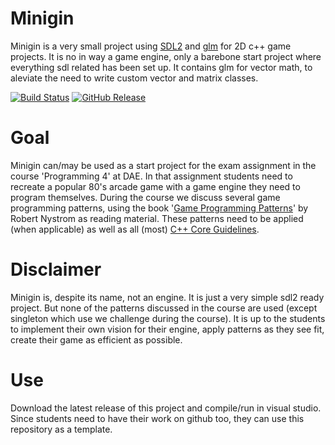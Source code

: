 # Minigin

Minigin is a very small project using [SDL2](https://www.libsdl.org/) and [glm](https://github.com/g-truc/glm) for 2D c++ game projects. It is no in way a game engine, only a barebone start project where everything sdl related has been set up. It contains glm for vector math, to aleviate the need to write custom vector and matrix classes.

[![Build Status](https://github.com/avadae/minigin/actions/workflows/msbuild.yml/badge.svg)](https://github.com/avadae/msbuild/actions)
[![GitHub Release](https://img.shields.io/github/v/release/avadae/minigin?logo=github&sort=semver)](https://github.com/avadae/minigin/releases/latest)

# Goal

Minigin can/may be used as a start project for the exam assignment in the course 'Programming 4' at DAE. In that assignment students need to recreate a popular 80's arcade game with a game engine they need to program themselves. During the course we discuss several game programming patterns, using the book '[Game Programming Patterns](https://gameprogrammingpatterns.com/)' by Robert Nystrom as reading material. These patterns need to be applied (when applicable) as well as all (most) [C++ Core Guidelines](https://isocpp.github.io/CppCoreGuidelines/CppCoreGuidelines).

# Disclaimer

Minigin is, despite its name, not an engine. It is just a very simple sdl2 ready project. But none of the patterns discussed in the course are used (except singleton which use we challenge during the course). It is up to the students to implement their own vision for their engine, apply patterns as they see fit, create their game as efficient as possible.

# Use

Download the latest release of this project and compile/run in visual studio. Since students need to have their work on github too, they can use this repository as a template.
